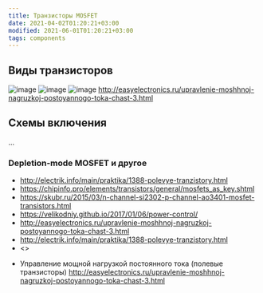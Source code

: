 ```yaml
---
title: Транзисторы MOSFET
date: 2021-04-02T01:20:21+03:00
modified: 2021-06-01T01:20:21+03:00
tags: components
---
```


## Виды транзисторов
![image](https://user-images.githubusercontent.com/17731587/206812722-642a07a0-1b07-4c00-9a31-814098a9202f.png)
![image](https://user-images.githubusercontent.com/17731587/206812735-c66e2602-974e-4b1a-beaf-4af2114d73b3.png)
![image](https://user-images.githubusercontent.com/17731587/206812747-99cc8f0c-58a3-4b9a-bdd9-0b6022891d76.png)
<http://easyelectronics.ru/upravlenie-moshhnoj-nagruzkoj-postoyannogo-toka-chast-3.html>

## Схемы включения
...

### Depletion-mode MOSFET и другое

* <http://electrik.info/main/praktika/1388-polevye-tranzistory.html>
* <https://chipinfo.pro/elements/transistors/general/mosfets_as_key.shtml>
* <https://skubr.ru/2015/03/n-channel-si2302-p-channel-ao3401-mosfet-transistors.html>
* <https://velikodniy.github.io/2017/01/06/power-control/>
* <http://easyelectronics.ru/upravlenie-moshhnoj-nagruzkoj-postoyannogo-toka-chast-3.html>
* <http://electrik.info/main/praktika/1388-polevye-tranzistory.html>
* <>


- Управление мощной нагрузкой постоянного тока (полевые транзисторы) <http://easyelectronics.ru/upravlenie-moshhnoj-nagruzkoj-postoyannogo-toka-chast-3.html>
